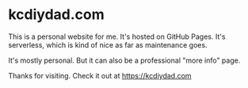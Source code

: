 # kcdiydad.com

This is a personal website for me. It's hosted on GitHub Pages. It's serverless, which is kind of nice as far as maintenance goes.

It's mostly personal. But it can also be a professional "more info" page.

Thanks for visiting. Check it out at https://kcdiydad.com
